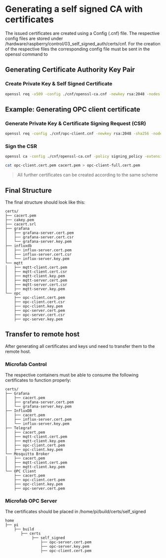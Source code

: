 # Generating a self signed CA with certificates

The issued certificates are created using a Config (.cnf) file. The respective config files are stored under 
/hardware/raspberry/control/03_self_signed_auth/certs/cnf. For the creation of the respective 
files the corresponding config file must be sent in the openssl command to

## Generating Certificate Authority Key Pair

### Create Private Key & Self Signed Certificate
```bash
openssl req -x509 -config ./cnf/openssl-ca.cnf -newkey rsa:2048 -nodes -out cacert.pem -outform PEM -days 3600
```

## Example: Generating OPC client certificate

### Generate Private Key & Certificate Signing Request (CSR)
```bash
openssl req -config ./cnf/opc-client.cnf -newkey rsa:2048 -sha256 -nodes -out opc-client.cert.csr -outform PEM
```

### Sign the CSR
```bash
openssl ca -config ./cnf/openssl-ca.cnf -policy signing_policy -extensions signing_req -out opc-client.cert.pem -infiles opc-client.cert.csr
```

```bash
cat opc-client.cert.pem cacert.pem > opc-client-full.cert.pem
```

> All further certificates can be created according to the same scheme

## Final Structure
The final structure should look like this:

    certs/
    ├── cacert.pem
    ├── cakey.pem
    ├── cacert.srl
    ├── grafana
    │   ├── grafana-server.cert.pem
    │   ├── grafana-server.cert.csr
    │   └── grafana-server.key.pem
    ├── influxdb
    │   ├── influx-server.cert.pem
    │   ├── influx-server.cert.csr
    │   └── influx-server.key.pem
    └── mqtt
    │   ├── mqtt-client.cert.pem
    │   ├── mqtt-client.cert.csr
    │   ├── mqtt-client.key.pem
    │   ├── mqtt-server.cert.pem
    │   ├── mqtt-server.cert.csr
    │   ├── mqtt-server.key.pem
    └── opc
        ├── opc-client.cert.pem
        ├── opc-client.cert.csr
        ├── opc-client.key.pem
        ├── opc-server.cert.pem
        ├── opc-server.cert.csr
        ├── opc-server.key.pem

## Transfer to remote host

After generating all certificates and keys und need to transfer them to the remote host.

### Microfab Control

The respective containers must be able to consume the following certificates to function properly:

    certs/
    ├── Grafana
    │   ├── cacert.pem
    │   ├── grafana-server.cert.pem
    │   └── grafana-server.key.pem
    ├── InfluxDB
    │   ├── cacert.pem
    │   ├── influx-server.cert.pem
    │   └── influx-server.key.pem
    ├── Telegraf
    │   ├── cacert.pem
    │   ├── mqtt-client.cert.pem
    │   ├── mqtt-client.key.pem
    │   ├── opc-client.cert.pem
    │   ├── opc-client.key.pem
    └── Mosquitto Broker
    │   ├── cacert.pem
    │   ├── mqtt-client.cert.pem
    │   ├── mqtt-client.key.pem
    └── OPC Client
        ├── cacert.pem
        ├── opc-client.cert.pem
        ├── opc-client.key.pem
        ├── opc-server.cert.pem


### Microfab OPC Server

The certificates should be placed in /home/pi/build/certs/self_signed

    home
    ├── pi
        ├── build
           ├── certs
                ├── self_signed
                    ├── opc-server.cert.pem
                    ├── opc-server.key.pem
                    ├── opc-client.cert.pem
